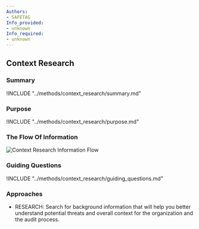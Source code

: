 ```yaml
---
Authors:
- SAFETAG
Info_provided:
- unknown
Info_required:
- unknown
---
```


## Context Research

### Summary

!INCLUDE "../methods/context_research/summary.md"

### Purpose

!INCLUDE "../methods/context_research/purpose.md"

### The Flow Of Information

![Context Research Information Flow](images/info_flows/context_research.svg)

### Guiding Questions

!INCLUDE "../methods/context_research/guiding_questions.md"

### Approaches

* RESEARCH: Search for background information that will help you better understand potential threats and overall context for the organization and the audit process.